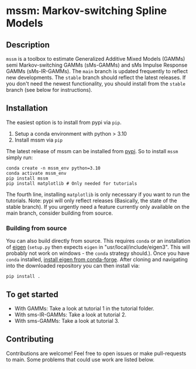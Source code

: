 # mssm: Markov-switching Spline Models

## Description

``mssm`` is a toolbox to estimate Generalized Additive Mixed Models (GAMMs) semi Markov-switching GAMMs (sMs-GAMMs) and sMs Impulse Response GAMMs (sMs-IR-GAMMs). The ``main`` branch is updated frequently to reflect new developments. The ``stable`` branch should reflect the latest releases. If you don't need the newest functionality, you should install from the ``stable`` branch (see below for instructions).

## Installation

The easiest option is to install from pypi via ``pip``.

1) Setup a conda environment with python > 3.10
2) Install mssm via ``pip``

The latest release of mssm can be installed from [pypi](https://pypi.org/project/mssm/#description). So to install ``mssm`` simply run:

```
conda create -n mssm_env python=3.10
conda activate mssm_env
pip install mssm
pip install matplotlib # Only needed for tutorials
```

The fourth line, installing ``matplotlib`` is only necessary if you want to run the tutorials. Note: pypi will only reflect releases (Basically, the state of the stable branch). If you urgently need a feature currently only available on the main branch, consider building from source.

### Building from source

You can also build directly from source. This requires ``conda`` or an installation of [eigen](https://eigen.tuxfamily.org/index.php?title=Main_Page) (``setup.py`` then expects ``eigen`` in "usr/local/include/eigen3". This will probably not work on windows - the ``conda`` strategy should.). Once you have ``conda`` installed,
[install eigen from conda-forge](https://anaconda.org/conda-forge/eigen). After cloning and navigating into the downloaded repository you can then install via:

```
pip install .
```

## To get started

 - With GAMMs: Take a look at tutorial 1 in the tutorial folder.
 - With sms-IR-GAMMs: Take a look at tutorial 2.
 - With sms-GAMMs: Take a look at tutorial 3.

## Contributing

Contributions are welcome! Feel free to open issues or make pull-requests to main. Some problems that could use work are listed below.
